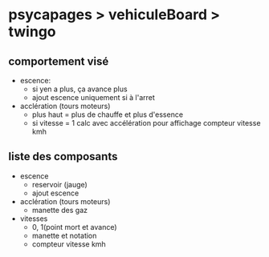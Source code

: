 # psycapages > vehiculeBoard > twingo

## comportement visé
 - escence: 
    - si yen a plus, ça avance plus
    - ajout escence uniquement si à l'arret
 - acclération (tours moteurs)
    - plus haut = plus de chauffe et plus d'essence
    - si vitesse = 1 calc avec accélération pour affichage compteur vitesse kmh

## liste des composants
 - escence
    - reservoir (jauge)
    - ajout escence
 - acclération (tours moteurs)
    - manette des gaz
 - vitesses
    - 0, 1(point mort et avance)
    - manette et notation
    - compteur vitesse kmh